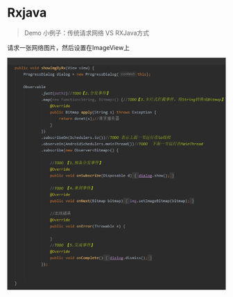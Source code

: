 # Rxjava
> Demo 小例子：传统请求网络 VS  RXJava方式

请求一张网络图片，然后设置在ImageView上

![6232348](image/6232348.png)



